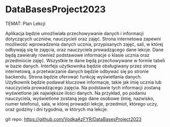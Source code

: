 # DataBasesProject2023
TEMAT:  Plan Lekcji

Aplikacja będzie umożliwiała przechowywanie danych i informacji dotyczących uczniów, nauczycieli oraz zajęć. Strona internetowa zapewni możliwość wprowadzenia danych ucznia, przypisanych zajęć, sali, w której odbywają się te zajęcia, oraz nauczyciela prowadzącego dane lekcje. Dane będą zawierały również podstawowe informacje o klasie ucznia oraz przedmiocie zajęć. Wszystkie te dane będą przechowywane w formie tabeli w bazie danych. Interfejs użytkownika będzie obsługiwany przez stronę internetową, a przetwarzanie danych będzie odbywać się po stronie backendu. Strona będzie oferować funkcję wyświetlania danych. Użytkownik będzie podawał kluczowe informacje, takie jak imię ucznia lub nauczyciela prowadzącego zajęcia. Na podstawie tych informacji zostaną wyświetlone jak największe ilości danych. Na przykład, po podaniu nauczyciela, wyświetlone zostaną jego dane osobowe (imię, nazwisko, numer telefonu), sala, w której prowadzi lekcje, przedmiot, którego uczy, oraz godziny i dni tygodnia, w których ma lekcje.


git repo: https://github.com/VodkaAzFYR/DataBasesProject2023


